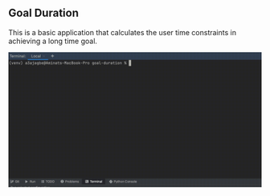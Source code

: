 ## Goal Duration
This is a basic application that calculates the user time constraints in achieving a long time goal.


![Demo](https://github.com/A3AJAGBE/goal-duration/blob/main/goal-duration-video.gif)
